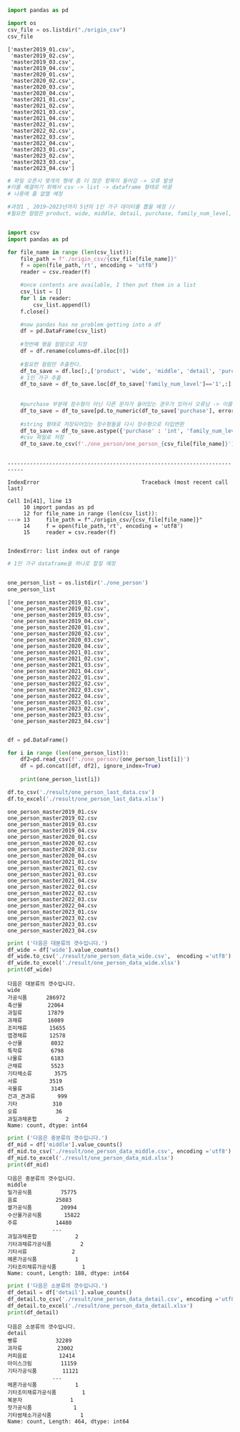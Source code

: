 ```python
import pandas as pd
```


```python
import os
csv_file = os.listdir("./origin_csv")
csv_file
```




    ['master2019_01.csv',
     'master2019_02.csv',
     'master2019_03.csv',
     'master2019_04.csv',
     'master2020_01.csv',
     'master2020_02.csv',
     'master2020_03.csv',
     'master2020_04.csv',
     'master2021_01.csv',
     'master2021_02.csv',
     'master2021_03.csv',
     'master2021_04.csv',
     'master2022_01.csv',
     'master2022_02.csv',
     'master2022_03.csv',
     'master2022_04.csv',
     'master2023_01.csv',
     'master2023_02.csv',
     'master2023_03.csv',
     'master2023_04.csv']




```python
# 파일 오픈시 몇개의 행에 좀 더 많은 항목이 들어감 -> 오류 발생
#이를 해결하기 위해서 csv -> list -> dataframe 형태로 바꿈 
# 나중에 줄 없앨 예정

#과정1 , 2019~2023년까지 5년의 1인 가구 데이터를 뽑을 예정 // 
#필요한 컬럼은 product, wide, middle, detail, purchase, family_num_level, age1_group, income_v2


import csv
import pandas as pd

for file_name in range (len(csv_list)):
    file_path = f"./origin_csv/{csv_file[file_name]}"
    f = open(file_path,'rt', encoding = 'utf8')
    reader = csv.reader(f)

    #once contents are available, I then put them in a list
    csv_list = []
    for l in reader:
        csv_list.append(l)
    f.close()

    #now pandas has no problem getting into a df
    df = pd.DataFrame(csv_list)
    
    #첫번째 행을 컬럼으로 지정
    df = df.rename(columns=df.iloc[0])
    
    #필요한 컬럼만 추출한다. 
    df_to_save = df.loc[:,['product', 'wide', 'middle', 'detail', 'purchase', 'family_num_level', 'age1_group', 'income_v2']]
    # 1인 가구 추출
    df_to_save = df_to_save.loc[df_to_save['family_num_level']=='1',:]
    
    
    #purchase 부분에 정수형이 아닌 다른 문자가 들어있는 경우가 있어서 오류남 -> 이를 해결
    df_to_save = df_to_save[pd.to_numeric(df_to_save['purchase'], errors='coerce').notnull()]
    
    #string 형태로 저장되어있는 정수형들을 다시 정수형으로 타입변환 
    df_to_save = df_to_save.astype({'purchase' : 'int', 'family_num_level' :'int', 'age1_group':'int'})
    #csv 파일로 저장 
    df_to_save.to_csv(f'./one_person/one_person_{csv_file[file_name]}')
    

```


    ---------------------------------------------------------------------------

    IndexError                                Traceback (most recent call last)

    Cell In[41], line 13
         10 import pandas as pd
         12 for file_name in range (len(csv_list)):
    ---> 13     file_path = f"./origin_csv/{csv_file[file_name]}"
         14     f = open(file_path,'rt', encoding = 'utf8')
         15     reader = csv.reader(f)
    

    IndexError: list index out of range



```python
# 1인 가구 dataframe을 하나로 합칠 예정 


one_person_list = os.listdir('./one_person')
one_person_list
```




    ['one_person_master2019_01.csv',
     'one_person_master2019_02.csv',
     'one_person_master2019_03.csv',
     'one_person_master2019_04.csv',
     'one_person_master2020_01.csv',
     'one_person_master2020_02.csv',
     'one_person_master2020_03.csv',
     'one_person_master2020_04.csv',
     'one_person_master2021_01.csv',
     'one_person_master2021_02.csv',
     'one_person_master2021_03.csv',
     'one_person_master2021_04.csv',
     'one_person_master2022_01.csv',
     'one_person_master2022_02.csv',
     'one_person_master2022_03.csv',
     'one_person_master2022_04.csv',
     'one_person_master2023_01.csv',
     'one_person_master2023_02.csv',
     'one_person_master2023_03.csv',
     'one_person_master2023_04.csv']




```python

df = pd.DataFrame()

for i in range (len(one_person_list)):
    df2=pd.read_csv(f'./one_person/{one_person_list[i]}')
    df = pd.concat([df, df2], ignore_index=True)
    
    print(one_person_list[i])

df.to_csv('./result/one_person_last_data.csv')
df.to_excel('./result/one_person_last_data.xlsx')
```

    one_person_master2019_01.csv
    one_person_master2019_02.csv
    one_person_master2019_03.csv
    one_person_master2019_04.csv
    one_person_master2020_01.csv
    one_person_master2020_02.csv
    one_person_master2020_03.csv
    one_person_master2020_04.csv
    one_person_master2021_01.csv
    one_person_master2021_02.csv
    one_person_master2021_03.csv
    one_person_master2021_04.csv
    one_person_master2022_01.csv
    one_person_master2022_02.csv
    one_person_master2022_03.csv
    one_person_master2022_04.csv
    one_person_master2023_01.csv
    one_person_master2023_02.csv
    one_person_master2023_03.csv
    one_person_master2023_04.csv
    


```python
print ('다음은 대분류의 갯수입니다.')
df_wide = df['wide'].value_counts()
df_wide.to_csv('./result/one_person_data_wide.csv',  encoding ='utf8')
df_wide.to_excel('./result/one_person_data_wide.xlsx')
print(df_wide)
```

    다음은 대분류의 갯수입니다.
    wide
    가공식품      286972
    축산물        22064
    과일류        17879
    과채류        16089
    조미채류       15655
    엽경채류       12578
    수산물         8032
    특작류         6798
    나물류         6183
    근채류         5523
    기타채소류       3575
    서류          3519
    곡물류         3145
    건과_견과류       999
    기타           310
    오류            36
    과일과채혼합         2
    Name: count, dtype: int64
    


```python
print ('다음은 중분류의 갯수입니다.')
df_mid = df['middle'].value_counts()
df_mid.to_csv('./result/one_person_data_middle.csv', encoding ='utf8')
df_mid.to_excel('./result/one_person_data_mid.xlsx')
print(df_mid)
```

    다음은 중분류의 갯수입니다.
    middle
    밀가공식품         75775
    음료            25883
    쌀가공식품         20994
    수산물가공식품       15822
    주류            14480
                  ...  
    과일과채혼합            2
    기타과채류가공식품         2
    기타서류              2
    메론가공식품            1
    기타조미채류가공식품        1
    Name: count, Length: 188, dtype: int64
    


```python
print ('다음은 소분류의 갯수입니다.')
df_detail = df['detail'].value_counts()
df_detail.to_csv('./result/one_person_data_detail.csv', encoding ='utf8')
df_detail.to_excel('./result/one_person_data_detail.xlsx')
print(df_detail)
```

    다음은 소분류의 갯수입니다.
    detail
    빵류            32289
    과자류           23002
    커피음료          12414
    아이스크림         11159
    기타가공식품        11121
                  ...  
    메론가공식품            1
    기타조미채류가공식품        1
    복분자               1
    잣가공식품             1
    기타쌈채소가공식품         1
    Name: count, Length: 464, dtype: int64
    


```python

```
